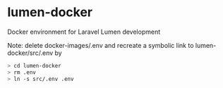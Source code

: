 # lumen-docker
Docker environment for Laravel Lumen development

Note: delete docker-images/.env and recreate a symbolic link to
lumen-docker/src/.env by 
```bash
> cd lumen-docker
> rm .env
> ln -s src/.env .env
```
